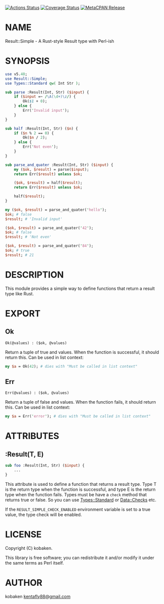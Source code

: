[![Actions Status](https://github.com/kfly8/Result-Simple/actions/workflows/test.yml/badge.svg)](https://github.com/kfly8/Result-Simple/actions) [![Coverage Status](https://img.shields.io/coveralls/kfly8/Result-Simple/main.svg?style=flat)](https://coveralls.io/r/kfly8/Result-Simple?branch=main) [![MetaCPAN Release](https://badge.fury.io/pl/Result-Simple.svg)](https://metacpan.org/release/Result-Simple)
# NAME

Result::Simple - A Rust-style Result type with Perl-ish

# SYNOPSIS

```perl
use v5.40;
use Result::Simple;
use Types::Standard qw( Int Str );

sub parse :Result(Int, Str) ($input) {
    if ($input =~ /\A(\d+)\z/) {
        Ok($1 + 0);
    } else {
        Err('Invalid input');
    }
}

sub half :Result(Int, Str) ($n) {
    if ($n % 2 == 0) {
        Ok($n / 2);
    } else {
        Err('Not even');
    }
}

sub parse_and_quater :Result(Int, Str) ($input) {
    my ($ok, $result) = parse($input);
    return Err($result) unless $ok;

    ($ok, $result) = half($result);
    return Err($result) unless $ok;

    half($result);
}

my ($ok, $result) = parse_and_quater('hello');
$ok; # false
$result; # 'Invalid input'

($ok, $result) = parse_and_quater('42');
$ok; # false
$result; # 'Not even'

($ok, $result) = parse_and_quater('84');
$ok; # true
$result; # 21
```

# DESCRIPTION

This module provides a simple way to define functions that return a result type like Rust.

# EXPORT

## Ok

```
Ok(@values) : ($ok, @values)
```

Return a tuple of true and values. When the function is successful, it should return this.
Can be used in list context:

```perl
my $a = Ok(42); # dies with "Must be called in list context"
```

## Err

```
Err(@values) : ($ok, @values)
```

Return a tuple of false and values. When the function fails, it should return this.
Can be used in list context:

```perl
my $a = Err('error'); # dies with "Must be called in list context"
```

# ATTRIBUTES

## :Result(T, E)

```perl
sub foo :Result(Int, Str) ($input) {
    ...
}
```

This attribute is used to define a function that returns a result type.
Type T is the return type when the function is successful, and type E is the return type when the function fails.
Types must be have a `check` method that returns true or false. So you can use [Types::Standard](https://metacpan.org/pod/Types%3A%3AStandard) or [Data::Checks](https://metacpan.org/pod/Data%3A%3AChecks) etc.

If the `RESULT_SIMPLE_CHECK_ENABLED` environment variable is set to a true value, the type check will be enabled.

# LICENSE

Copyright (C) kobaken.

This library is free software; you can redistribute it and/or modify
it under the same terms as Perl itself.

# AUTHOR

kobaken <kentafly88@gmail.com>
